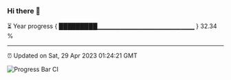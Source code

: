 ### Hi there 👋

⏳ Year progress { █████████▁▁▁▁▁▁▁▁▁▁▁▁▁▁▁▁▁▁▁▁▁ } 32.34 %

---

⏰ Updated on Sat, 29 Apr 2023 01:24:21 GMT

![Progress Bar CI](https://github.com/ZhaoGui/ZhaoGui/workflows/Progress%20Bar%20CI/badge.svg)
